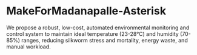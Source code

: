 # MakeForMadanapalle-Asterisk
We propose a robust, low-cost, automated environmental monitoring and control system to maintain ideal temperature (23-28°C) and humidity (70-85%) ranges, reducing silkworm stress and mortality, energy waste, and manual workload.
